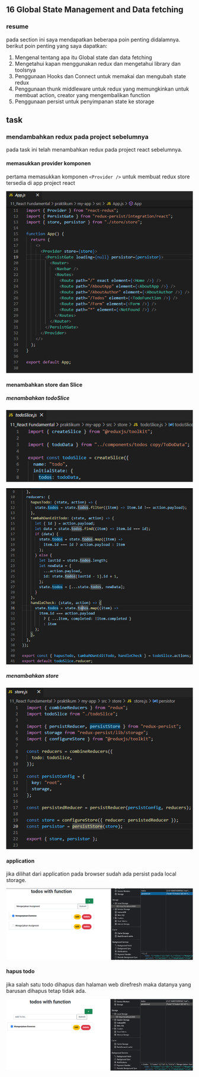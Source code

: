 ## 16 Global State Management and Data fetching

### resume

pada section ini saya mendapatkan beberapa poin penting didalamnya.
berikut poin penting yang saya dapatkan:

1. Mengenal tentang apa itu Global state dan data fetching
2. Mengetahui kapan menggunakan redux dan mengetahui library dan toolsnya
3. Penggunaan Hooks dan Connect untuk memakai dan mengubah state redux
4. Penggunaan thunk middleware untuk redux yang memungkinkan untuk membuat action, creator yang mengembalikan function
5. Penggunaan persist untuk penyimpanan state ke storage

## task

### mendambahkan redux pada project sebelumnya

pada task ini telah menambahkan redux pada project react sebelumnya.

#### memasukkan provider komponen

pertama memasukkan komponen `<Provider />` untuk membuat redux store tersedia di app project react

![](./screenshot/4.PNG)

#### menambahkan store dan Slice

##### menambahkan todoSlice

![](./screenshot/1.PNG)

![](./screenshot/2.PNG)

##### menambahkan store

![](./screenshot/3.PNG)

#### application

jika dilihat dari application pada browser sudah ada persist pada local storage.

![](./screenshot/5.PNG)

#### hapus todo

jika salah satu todo dihapus dan halaman web direfresh maka datanya yang barusan dihapus tetap tidak ada.

![](./screenshot/6.PNG)
